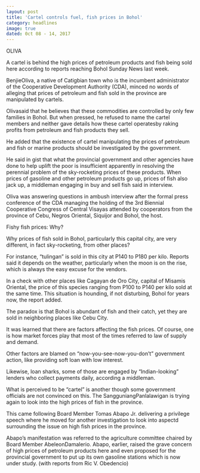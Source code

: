 ```yaml
---
layout: post
title: 'Cartel controls fuel, fish prices in Bohol'
category: headlines
image: true
dated: 0ct 08 - 14, 2017
---
```


OLIVA

A cartel is behind the high prices of petroleum products and fish being sold here according to reports reaching Bohol Sunday News last week.

BenjieOliva, a native of Catigbian town who is the incumbent administrator of the Cooperative Development Authority (CDA), minced no words of alleging that prices of petroleum and fish sold in the province are manipulated by cartels.

Olivasaid that he believes that these commodities are controlled by only few families in Bohol.
But when pressed, he refused to name the cartel members and neither gave details how these cartel operatesby raking profits from petroleum and fish products they sell.

He added that the existence of cartel manipulating the prices of petroleum and fish or marine products should be investigated by the government.

He said in gist that what the provincial government and other agencies have done to help uplift the poor is insufficient apparently in resolving the perennial problem of the sky-rocketing prices of these products.
When prices of gasoline and other petroleum products go up, prices of fish also jack up, a middleman engaging in buy and sell fish said in interview.

Oliva was answering questions in ambush interview after the formal press conference of the CDA managing the holding of the 3rd Biennial Cooperative Congress of Central Visayas attended by cooperators from the province of Cebu, Negros Oriental, Siquijor and Bohol, the host.

Fishy fish prices: Why?

Why prices of fish sold in Bohol, particularly this capital city, are very different, in fact sky-rocketing, from other places?

For instance, “tulingan” is sold in this city at P140 to P180 per kilo. Reports said it depends on the weather, particularly when the moon is on the rise, which is always the easy excuse for the vendors.

In a check with other places like Cagayan de Oro City, capital of Misamis Oriental, the price of this species ranging from P100 to P140 per kilo sold at the same time. This situation is hounding, if not disturbing, Bohol for years now, the report added.

The paradox is that Bohol is abundant of fish and their catch, yet they are sold in neighboring places like Cebu City.

It was learned that there are factors affecting the fish prices. Of course, one is how market forces play that most of the times referred to law of supply and demand.

Other factors are blamed on “now-you-see-now-you-don’t” government action, like providing soft loan with low interest.

Likewise, loan sharks, some of those are engaged by “Indian-looking” lenders who collect payments daily, according a middleman.

What is perceived to be “cartel” is another though some government officials are not convinced on this.
The SangguniangPanlalawigan is trying again to look into the high prices of fish in the province.

This came following Board Member Tomas Abapo Jr. delivering a privilege speech where he moved for another investigation to look into aspectd surrounding the issue on high fish prices in the province.

Abapo’s manifestation was referred to the agriculture committee chaired by Board Member AbeleonDamalerio.
Abapo, earlier, raised the grave concern of high prices of petroleum products here and even proposed for the provincial government to put up its own gasoline stations which is now under study. (with reports from Ric V. Obedencio)